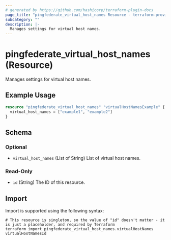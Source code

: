 ```yaml
---
# generated by https://github.com/hashicorp/terraform-plugin-docs
page_title: "pingfederate_virtual_host_names Resource - terraform-provider-pingfederate"
subcategory: ""
description: |-
  Manages settings for virtual host names.
---
```


# pingfederate_virtual_host_names (Resource)

Manages settings for virtual host names.

## Example Usage

```terraform
resource "pingfederate_virtual_host_names" "virtualHostNamesExample" {
  virtual_host_names = ["example1", "example2"]
}
```

<!-- schema generated by tfplugindocs -->
## Schema

### Optional

- `virtual_host_names` (List of String) List of virtual host names.

### Read-Only

- `id` (String) The ID of this resource.

## Import

Import is supported using the following syntax:

```shell
# This resource is singleton, so the value of "id" doesn't matter - it is just a placeholder, and required by Terraform
terraform import pingfederate_virtual_host_names.virtualHostNames virtualHostNamesId
```
